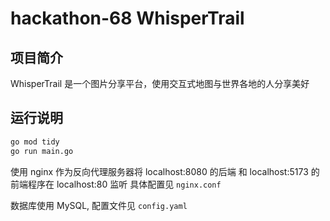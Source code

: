 # hackathon-68 WhisperTrail

## 项目简介
WhisperTrail 是一个图片分享平台，使用交互式地图与世界各地的人分享美好

## 运行说明
```bash
go mod tidy
go run main.go
```
使用 nginx 作为反向代理服务器将 localhost:8080 的后端 和 localhost:5173 的前端程序在 localhost:80 监听
具体配置见 `nginx.conf`

数据库使用 MySQL, 配置文件见 `config.yaml`
